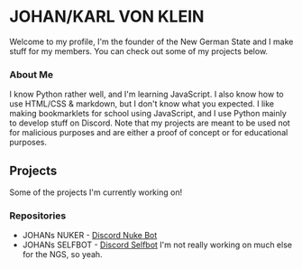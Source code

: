 # JOHAN/KARL VON KLEIN
Welcome to my profile, I'm the founder of the New German State and I make stuff for my members. You can check out some of my projects below.
### About Me
I know Python rather well, and I'm learning JavaScript. I also know how to use HTML/CSS & markdown, but I don't know what you expected. I like making bookmarklets for school using JavaScript, and I use Python mainly to develop stuff on Discord. Note that my projects are meant to be used not for malicious purposes and are either a proof of concept or for educational purposes.
## Projects
Some of the projects I'm currently working on!
### Repositories
- JOHANs NUKER - [Discord Nuke Bot](<https://github.com/ngs-official/JOHANs-NUKER>)
- JOHANs SELFBOT - [Discord Selfbot](<https://github.com/ngs-official/JOHANs-SELFBOT>)
I'm not really working on much else for the NGS, so yeah.
